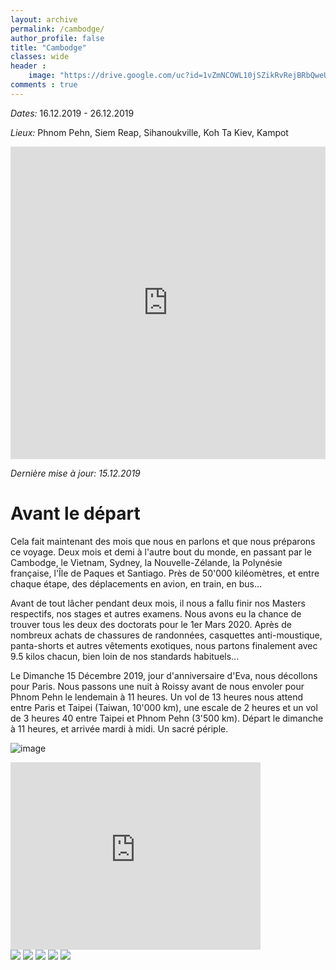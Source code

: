 ```yaml
---
layout: archive
permalink: /cambodge/
author_profile: false
title: "Cambodge"
classes: wide
header :
    image: "https://drive.google.com/uc?id=1vZmNCOWL10jSZikRvRejBRbQweULYz3w"
comments : true
---
```


<!-- jQuery 1.8 or later, 33 KB -->
<script src="https://ajax.googleapis.com/ajax/libs/jquery/1.11.1/jquery.min.js"></script>

<!-- Fotorama from CDNJS, 19 KB -->
<link  href="https://cdnjs.cloudflare.com/ajax/libs/fotorama/4.6.4/fotorama.css" rel="stylesheet">
<script src="https://cdnjs.cloudflare.com/ajax/libs/fotorama/4.6.4/fotorama.js"></script>

*Dates:* 16.12.2019 - 26.12.2019

*Lieux:* Phnom Pehn, Siem Reap, Sihanoukville, Koh Ta Kiev, Kampot

<iframe src="https://www.google.com/maps/d/u/0/embed?mid=1-i_9FwCF2fju8RSWPY7H4JTQE__OZupE" width="100%" height="500" frameBorder="0"></iframe>

*Dernière mise à jour: 15.12.2019*

# Avant le départ

Cela fait maintenant des mois que nous en parlons et que nous préparons ce voyage. Deux mois et demi à l'autre bout du monde, en passant par le Cambodge, le Vietnam, Sydney, la Nouvelle-Zélande, la Polynésie française, l'Île de Paques et Santiago. Près de 50'000 kiléomètres, et entre chaque étape, des déplacements en avion, en train, en bus... 

Avant de tout lâcher pendant deux mois, il nous a fallu finir nos Masters respectifs, nos stages et autres examens. Nous avons eu la chance de trouver tous les deux des doctorats pour le 1er Mars 2020.  Après de nombreux achats de chassures de randonnées, casquettes anti-moustique, panta-shorts et autres vêtements exotiques, nous partons finalement avec 9.5 kilos chacun, bien loin de nos standards habituels... 

Le Dimanche 15 Décembre 2019, jour d'anniversaire d'Eva, nous décollons pour Paris. Nous passons une nuit à Roissy avant de nous envoler pour Phnom Pehn le lendemain à 11 heures. Un vol de 13 heures nous attend entre Paris et Taipei (Taiwan, 10'000 km), une escale de 2 heures et un vol de 3 heures 40 entre Taipei et Phnom Pehn (3'500 km). Départ le dimanche à 11 heures, et arrivée mardi à midi. Un sacré périple. 



![image](https://drive.google.com/uc?id=1C091OlbLi4TS2Wiq1xLtekBZPPET3yQn)


<iframe src="https://www.google.com/maps/embed?pb=!1m18!1m12!1m3!1d1925.1116313257905!2d-45.51814798380207!3d61.150793082332775!2m3!1f0!2f0!3f0!3m2!1i1024!2i768!4f13.1!3m3!1m2!1s0x4eabe01769830e49%3A0x841b7aa3e329a269!2sLeif%20Eriksson%20Hostel!5e0!3m2!1sen!2sfr!4v1573237583783!5m2!1sen!2sfr" width="400" height="300" frameborder="0" style="border:0;" allowfullscreen=""></iframe>

<div class="fotorama">
  <img src="https://drive.google.com/uc?id=1X0IxVdqhY3D_cur8DPfrPpHfZPtEkiyq">
  <img src="https://drive.google.com/uc?id=1tbP7doz6vsp3bFCOg44-AV5HIOKM9NZ6">
  <img src="https://drive.google.com/uc?id=1ChSblVAQk1_uiuX1WUu6r49VTDEqbb7i">
  <img src="https://drive.google.com/uc?id=1n_G-HSmqIvSnlV7PMie1Q4Ri9u1YuzLi">
  <img src="https://drive.google.com/uc?id=1jrlXQENw1ZmO91OAgsQXHVQslAODkD4G">
</div>
